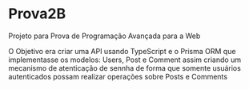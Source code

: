 # Prova2B

Projeto para Prova de Programação Avançada para a Web

O Objetivo era criar uma API usando TypeScript e o Prisma ORM que implementasse os modelos: Users, Post e Comment assim criando um mecanismo de atenticação de sennha de forma que somente usuários autenticados possam realizar operações sobre Posts e Comments
